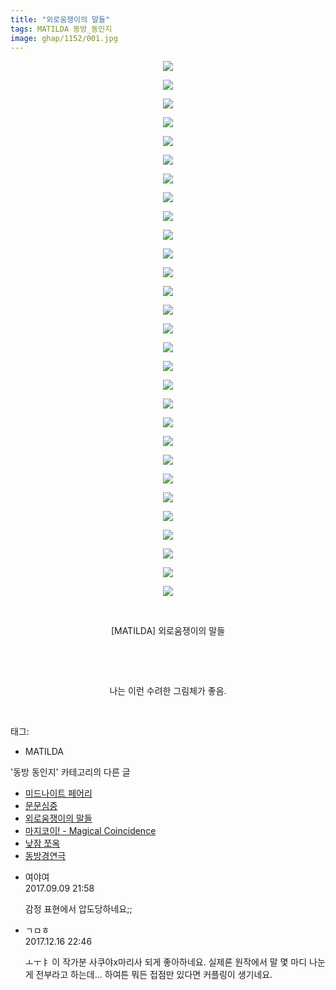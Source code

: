 ```yaml
---
title: "외로움쟁이의 말들"
tags: MATILDA 동방_동인지
image: ghap/1152/001.jpg
---
```

<div class="article">
<p style="text-align: center; clear: none; float: none;"><img src="{{ site.nasurl }}/ghap/1152/001.jpg"/></p>
<p style="text-align: center; clear: none; float: none;"><img src="{{ site.nasurl }}/ghap/1152/002.jpg"/></p>
<p style="text-align: center; clear: none; float: none;"><img src="{{ site.nasurl }}/ghap/1152/003.jpg"/></p>
<p style="text-align: center; clear: none; float: none;"><img src="{{ site.nasurl }}/ghap/1152/004.jpg"/></p>
<p style="text-align: center; clear: none; float: none;"><img src="{{ site.nasurl }}/ghap/1152/005.jpg"/></p>
<p style="text-align: center; clear: none; float: none;"><img src="{{ site.nasurl }}/ghap/1152/006.jpg"/></p>
<p style="text-align: center; clear: none; float: none;"><img src="{{ site.nasurl }}/ghap/1152/007.jpg"/></p>
<p style="text-align: center; clear: none; float: none;"><img src="{{ site.nasurl }}/ghap/1152/008.jpg"/></p>
<p style="text-align: center; clear: none; float: none;"><img src="{{ site.nasurl }}/ghap/1152/009.jpg"/></p>
<p style="text-align: center; clear: none; float: none;"><img src="{{ site.nasurl }}/ghap/1152/010.jpg"/></p>
<p style="text-align: center; clear: none; float: none;"><img src="{{ site.nasurl }}/ghap/1152/011.jpg"/></p>
<p style="text-align: center; clear: none; float: none;"><img src="{{ site.nasurl }}/ghap/1152/012.jpg"/></p>
<p style="text-align: center; clear: none; float: none;"><img src="{{ site.nasurl }}/ghap/1152/013.jpg"/></p>
<p style="text-align: center; clear: none; float: none;"><img src="{{ site.nasurl }}/ghap/1152/014.jpg"/></p>
<p style="text-align: center; clear: none; float: none;"><img src="{{ site.nasurl }}/ghap/1152/015.jpg"/></p>
<p style="text-align: center; clear: none; float: none;"><img src="{{ site.nasurl }}/ghap/1152/016.jpg"/></p>
<p style="text-align: center; clear: none; float: none;"><img src="{{ site.nasurl }}/ghap/1152/017.jpg"/></p>
<p style="text-align: center; clear: none; float: none;"><img src="{{ site.nasurl }}/ghap/1152/018.jpg"/></p>
<p style="text-align: center; clear: none; float: none;"><img src="{{ site.nasurl }}/ghap/1152/019.jpg"/></p>
<p style="text-align: center; clear: none; float: none;"><img src="{{ site.nasurl }}/ghap/1152/020.jpg"/></p>
<p style="text-align: center; clear: none; float: none;"><img src="{{ site.nasurl }}/ghap/1152/021.jpg"/></p>
<p style="text-align: center; clear: none; float: none;"><img src="{{ site.nasurl }}/ghap/1152/022.jpg"/></p>
<p style="text-align: center; clear: none; float: none;"><img src="{{ site.nasurl }}/ghap/1152/023.jpg"/></p>
<p style="text-align: center; clear: none; float: none;"><img src="{{ site.nasurl }}/ghap/1152/024.jpg"/></p>
<p style="text-align: center; clear: none; float: none;"><img src="{{ site.nasurl }}/ghap/1152/025.jpg"/></p>
<p style="text-align: center; clear: none; float: none;"><img src="{{ site.nasurl }}/ghap/1152/026.jpg"/></p>
<p style="text-align: center; clear: none; float: none;"><img src="{{ site.nasurl }}/ghap/1152/027.jpg"/></p>
<p style="text-align: center; clear: none; float: none;"><img src="{{ site.nasurl }}/ghap/1152/028.jpg"/></p>
<p style="text-align: center; clear: none; float: none;"><img src="{{ site.nasurl }}/ghap/1152/029.jpg"/></p>
<p style="text-align: center; clear: none; float: none;"><br/></p>
<p style="text-align: center; clear: none; float: none;">[MATILDA] 외로움쟁이의 말들</p>
<p style="text-align: center; clear: none; float: none;"><br/></p>
<p style="text-align: center; clear: none; float: none;"><br/></p>
<p style="text-align: center; clear: none; float: none;">나는 이런 수려한 그림체가 좋음.</p>
<p><br/></p>
</div><div class="tagTrail">
<p>태그: </p>
<ul>
<li>MATILDA</li>
</ul>
</div><div class="another">
<p>'동방 동인지' 카테고리의 다른 글</p>
<ul>
<li><a href="/2016-07-27-ghap_1156">미드나이트 페어리</a></li>
<li><a href="/2016-07-27-ghap_1155">문문심중</a></li>
<li><a href="/2016-07-27-ghap_1152">외로움쟁이의 말들</a></li>
<li><a href="/2016-07-27-ghap_1149">마지코이! - Magical Coincidence</a></li>
<li><a href="/2016-07-27-ghap_1148">낮잠 쪼옥</a></li>
<li><a href="/2016-07-27-ghap_1147">동방경연극</a></li>
</ul>
</div><div class="cb_module cb_fluid">
<div class="cb_wrt cb_profile">
<div class="comment">
<ul>
<li class="cb_thumb_off" id="comment15079754">
<div class="cb_comment_area">
<div class="cb_info_area">
<div class="cb_section">
<span class="cb_nick_name">여야여</span>
</div>
<div class="cb_section">
<span class="cb_date">2017.09.09 21:58 </span>
</div>
</div>
<div class="cb_dsc_comment">
<p class="cb_dsc">
											감정 표현에서 압도당하네요;;
										</p>
</div>
</div></li>
<li class="cb_thumb_off" id="comment15153566">
<div class="cb_comment_area">
<div class="cb_info_area">
<div class="cb_section">
<span class="cb_nick_name">ㄱㅁㅎ</span>
</div>
<div class="cb_section">
<span class="cb_date">2017.12.16 22:46 </span>
</div>
</div>
<div class="cb_dsc_comment">
<p class="cb_dsc">
											ㅗㅜㅑ 이 작가분 사쿠야x마리사 되게 좋아하네요. 실제론 원작에서 말 몇 마디 나눈 게 전부라고 하는데... 하여튼 뭐든 접점만 있다면 커플링이 생기네요.
										</p>
</div>
</div></li>
</ul>
</div>
</div><!-- commentList close -->
</div>
<br/>
<p id="refer"></p>
<br/>
